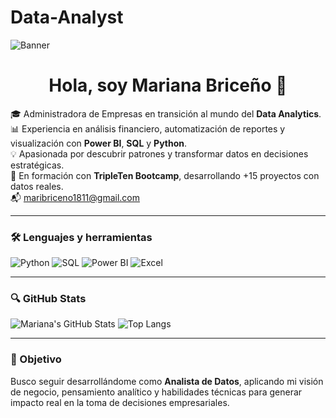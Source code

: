 # Data-Analyst

![Banner](https://raw.githubusercontent.com/Mariana-Briceno/profile-assets/main/banner-data-analyst-dark.png)

<h1 align="center">Hola, soy Mariana Briceño 👋</h1>

🎓 Administradora de Empresas en transición al mundo del **Data Analytics**.  
📊 Experiencia en análisis financiero, automatización de reportes y visualización con **Power BI**, **SQL** y **Python**.  
💡 Apasionada por descubrir patrones y transformar datos en decisiones estratégicas.  
🚀 En formación con **TripleTen Bootcamp**, desarrollando +15 proyectos con datos reales.  
📬 maribriceno1811@gmail.com

---

### 🛠️ Lenguajes y herramientas

![Python](https://img.shields.io/badge/Python-3776AB?style=for-the-badge&logo=python&logoColor=white)
![SQL](https://img.shields.io/badge/SQL-4479A1?style=for-the-badge&logo=MicrosoftSQLServer&logoColor=white)
![Power BI](https://img.shields.io/badge/Power%20BI-F2C811?style=for-the-badge&logo=powerbi&logoColor=black)
![Excel](https://img.shields.io/badge/Microsoft%20Excel-217346?style=for-the-badge&logo=microsoft-excel&logoColor=white)

---

### 🔍 GitHub Stats

![Mariana's GitHub Stats](https://github-readme-stats.vercel.app/api?username=MarianaB18&show_icons=true&theme=dark)
![Top Langs](https://github-readme-stats.vercel.app/api/top-langs/?username=MarianaB18&layout=compact&theme=dark)

---

### 🚀 Objetivo

Busco seguir desarrollándome como **Analista de Datos**, aplicando mi visión de negocio, pensamiento analítico y habilidades técnicas para generar impacto real en la toma de decisiones empresariales.
